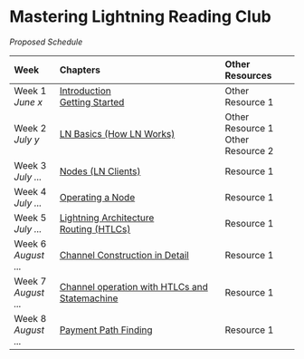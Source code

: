 # Mastering Lightning Reading Club
_Proposed Schedule_


| Week      | Chapters | Other Resources |
| :-------- | :----------- | :------------- |
| Week 1 <br/> _June x_   | [Introduction](https://github.com/lnbook/lnbook/blob/develop/01_introduction.asciidoc) <br/> [Getting Started](https://github.com/lnbook/lnbook/blob/develop/02_getting_started.asciidoc) | Other Resource 1 |
| Week 2 <br/> _July y_ | [LN Basics (How LN Works)](https://github.com/lnbook/lnbook/blob/develop/03_how_ln_works.asciidoc) | Other Resource 1 <br/> Other Resource 2 |
| Week 3 <br/> _July ..._ | [Nodes (LN Clients)](https://github.com/lnbook/lnbook/blob/develop/04_node_client.asciidoc) | Resource 1 |
| Week 4 <br/> _July ..._ | [Operating a Node](https://github.com/lnbook/lnbook/blob/develop/05_node_operations.asciidoc) | Resource 1 |
| Week 5 <br/> _July ..._ | [Lightning Architecture](https://github.com/lnbook/lnbook/blob/develop/06_lightning_architecture.asciidoc) <br/> [Routing (HTLCs)](https://github.com/lnbook/lnbook/blob/develop/07_routing_htlcs.asciidoc) | Resource 1 |
| Week 6 <br/> _August ..._ | [Channel Construction in Detail](https://github.com/lnbook/lnbook/blob/develop/channel-construction.asciidoc) | Resource 1 |
| Week 7 <br/> _August ..._ | [Channel operation with HTLCs and Statemachine](https://github.com/lnbook/lnbook/blob/develop/channel-operation.asciidoc) | Resource 1 |
| Week 8 <br/> _August ..._ | [Payment Path Finding](https://github.com/lnbook/lnbook/blob/develop/path-finding.asciidoc) | Resource 1 |

